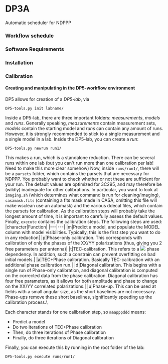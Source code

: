 # DP3A
Automatic scheduler for NDPPP

### Workflow schedule

### Software Requirements

### Installation

### Calibration
#### Creating and manipulating in the DP5-workflow environment
DP5 allows for creation of a *DP5-lab*, via
```
DP5-tools.py init labname/
```
Inside a DP5-lab, there are three important folders: *measurements*, *models* and *runs*.
Generally speaking, *measurements* contain measurement sets, *models* contain the starting model and *runs* can contain any amount of runs.
However, it is strongly recommended to stick to a single measurement and a single model in a lab.
Inside the DP5-lab, you can create a *run*:
```
DP5-tools.py newrun run1/
```
This makes a run, which is a standalone reduction.
There can be several runs within one lab (but you can't run more than one calibration per lab! Need to make this more clear somehow)
Now, inside ``runs/run1/``, there will be a ``parsets`` folder, which contains the parsets that are necessary for NDPPP.
You probably want to check whether or not these are sufficient for your run.
The default values are optimized for 3C295, and may therefore be (wildly) inadequate for other calibrations.
In particular, you want to look at ``imaging.sh`` (which determines what command is run for cleaning/imaging), ``casamask.fits`` (containing a fits mask made in CASA, omitting this file will make wsclean use an automask) and the various ddecal files, which contain the parsets for calibration.
As the calibration steps will probably take the longest amount of time, it is important to carefully assess the default values.
Finally, ``execute`` contains the calibration steps. The following steps are used:
|character|Function|
|---|---|
|m|Predict a model, and populate the MODEL column with model visibilities. Typically, this is the first step you want to do in any reduction|
|p|Phase-only calibration. This corresponds with calibration of only the phases of the XX/YY polarizations (thus, giving you 2 free parameters per antenna)|
|t|TEC-calibration. This refers to a <img src="https://render.githubusercontent.com/render/math?math=\nu^{-2}"> phase dependency. In addition, such a constrain can prevent overfitting on bad initial models.|
|a|TEC+Phase calibration. Basically TEC-calibration with an additional phase calibration run.|
|d|Diagonal calibration. This begins with a single run of Phase-only calibration, and diagonal calibration is computed on the corrected data from the phase calibration. Diagonal calibration has four free parameters, as it allows for both amplitude and phase to change on the XX/YY correlated polarizations.|
|u|Phase-up. This can be used at fields with a small angular size, as the short baselines are not necessary. Phase-ups remove these short baselines, significantly speeding up the calibration process.\

Each character stands for one calibration step, so ``maapppddd`` means:
  * Predict a model
  * Do two iterations of TEC+Phase calibration
  * Then, do three iterations of Phase calibration
  * Finally, do three iterations of Diagonal calibration
  
Finally, you can execute this by running in the root folder of the lab:
```
DP5-tools.py execute runs/run1/
```
